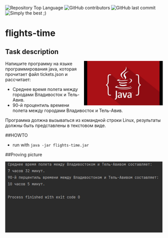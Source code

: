 ![Repository Top Language](https://img.shields.io/badge/java-100%25-orange)
![GitHub contributors](https://img.shields.io/badge/contributors-1-green)
![GitHub last commit](https://img.shields.io/badge/last%20commit-november-yellowgreen)
![Simply the best ;)](https://img.shields.io/badge/simply-the%20best%20%3B%29-blue)


# flights-time

## Task description

<img align="right" width="50%" src="././images/java-pic.jpg">

Напишите программу на языке программирования java, 
которая прочитает файл tickets.json и рассчитает:

- Среднее время полета между городами Владивосток и Тель-Авив.
- 90-й процентиль времени полета между городами Владивосток и Тель-Авив.

Программа должна вызываться из командной строки Linux,
результаты должны быть представлены в текстовом виде.

##HOWTO

- run with `java -jar flights-time.jar`

##Proving picture

<img src="././images/running.png">